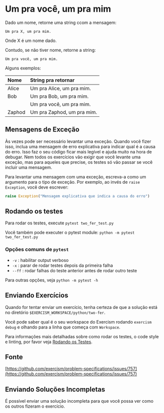 # Um pra você, um pra mim

Dado um nome, retorne uma string ccom a mensagem:

```text
Um pra X, um pra mim.
```

Onde X é um nome dado.

Contudo, se não tiver nome, retorne a string:

```text
Um pra você, um pra mim.
```

Alguns exemplos:

|Nome    |String pra retornar
|:-------|:------------------
|Alice   |Um pra Alice, um pra mim.
|Bob     |Um pra Bob, um pra mim.
|        |Um pra você, um pra mim.
|Zaphod  |Um pra Zaphod, um pra mim.

## Mensagens de Exceção

Às vezes pode ser necessário levantar uma exceção. Quando você fizer isso, inclua uma mensagem de erro explicativa para indicar qual é a causa do erro. Isso faz o seu código ficar mais legível e ajuda muito na hora de debugar. Nem todos os exercícios vão exigir que você levante uma exceção, mas para aqueles que precise, os testes só vão passar se você incluir uma mensagem.

Para levantar uma mensagem com uma exceção, escreva-a como um argumento para o tipo de exceção. Por exemplo, ao invés de `raise Exception`, você deve escrever:

```python
raise Exception("Mensagem explicativa que indica a causa do erro")
```

## Rodando os testes

Para rodar os testes, execute `pytest two_fer_test.py`

Você também pode executer o pytest module: `python -m pytest two_fer_test.py`

### Opções comuns de `pytest`

- `-v` : habilitar output verboso
- `-x` : parar de rodar testes depois da primeira falha
- `--ff` : rodar falhas do teste anterior antes de rodar outro teste

Para outras opções, veja `python -m pytest -h`

## Enviando Exercícios

Quando for tentar enviar um exercício, tenha certeza de que a solução está no diretório `$EXERCISM_WORKSPACE/python/two-fer`.

Você pode saber qual é o seu workspace do Exercism rodando `exercism debug` e olhando para a linha que começa com `Workspace`.

Para informações mais detalhadas sobre como rodar os testes, o code style e linting, por favor veja [Rodando os Testes](http://exercism.io/tracks/python/tests).

## Fonte

[https://github.com/exercism/problem-specifications/issues/757](https://github.com/exercism/problem-specifications/issues/757)

## Enviando Soluções Incompletas

É possível enviar uma solução incompleta para que você possa ver como os outros fizeram o exercício.
